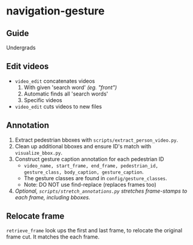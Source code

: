 # navigation-gesture

## Guide
Undergrads

## Edit videos
- `video_edit` concatenates videos
    1. With given 'search word' *(eg. "front")*
    2. Automatic finds all 'search words'
    3. Specific videos
- `video_edit` cuts videos to new files

## Annotation
1. Extract pedestrian bboxes with `scripts/extract_person_video.py`.
2. Clean up additional bboxes and ensure ID's match with `visualize_bbox.py`.
3. Construct gesture caption annotation for each pedestrian ID
    - `video_name, start_frame, end_frame, pedestrian_id, gesture_class, body_caption, gesture_caption`.
    - The gesture classes are found in `config/gesture_classes`.
    - Note: DO NOT use find-replace (replaces frames too)
4. *Optional, `scripts/stretch_annotations.py` stretches frame-stamps to each frame, including bboxes.*

## Relocate frame
`retrieve_frame` look ups the first and last frame, to relocate the original frame cut. It matches the each frame.
